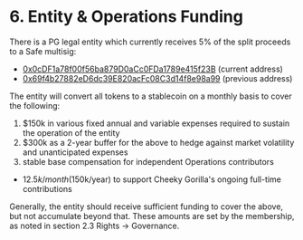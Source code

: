 # 6. Entity & Operations Funding

There is a PG legal entity which currently receives 5% of the split proceeds to a Safe multisig:

- [0x0cDF1a78f00f56ba879D0aCc0FDa1789e415f23B](https://app.safe.global/balances?safe=eth:0x0cDF1a78f00f56ba879D0aCc0FDa1789e415f23B) (current address)
- [0x69f4b27882eD6dc39E820acFc08C3d14f8e98a99](https://app.safe.global/balances?safe=eth:0x69f4b27882eD6dc39E820acFc08C3d14f8e98a99) (previous address)

The entity will convert all tokens to a stablecoin on a monthly basis to cover the following:

1. $150k in various fixed annual and variable expenses required to sustain the operation of the entity
2. $300k as a 2-year buffer for the above to hedge against market volatility and unanticipated expenses
3. stable base compensation for independent Operations contributors
  - $12.5k/month ($150k/year) to support Cheeky Gorilla's ongoing full-time contributions

Generally, the entity should receive sufficient funding to cover the above, but not accumulate beyond that. These amounts are set by the membership, as noted in section 2.3 Rights -> Governance.
